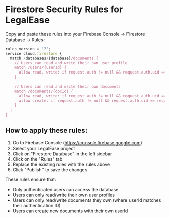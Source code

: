 # Firestore Security Rules for LegalEase

Copy and paste these rules into your Firebase Console -> Firestore Database -> Rules:

```javascript
rules_version = '2';
service cloud.firestore {
  match /databases/{database}/documents {
    // Users can read and write their own user profile
    match /users/{userId} {
      allow read, write: if request.auth != null && request.auth.uid == userId;
    }
    
    // Users can read and write their own documents
    match /documents/{docId} {
      allow read, write: if request.auth != null && request.auth.uid == resource.data.userId;
      allow create: if request.auth != null && request.auth.uid == request.resource.data.userId;
    }
  }
}
```

## How to apply these rules:

1. Go to Firebase Console (https://console.firebase.google.com)
2. Select your LegalEase project
3. Click on "Firestore Database" in the left sidebar
4. Click on the "Rules" tab
5. Replace the existing rules with the rules above
6. Click "Publish" to save the changes

These rules ensure that:
- Only authenticated users can access the database
- Users can only read/write their own user profiles
- Users can only read/write documents they own (where userId matches their authentication ID)
- Users can create new documents with their own userId